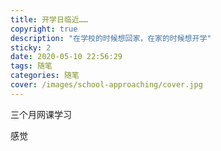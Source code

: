 ```yaml
---
title: 开学日临近……
copyright: true
description: "在学校的时候想回家，在家的时候想开学"
sticky: 2
date: 2020-05-10 22:56:29
tags: 随笔
categories: 随笔
cover: /images/school-approaching/cover.jpg
---
```


三个月网课学习

感觉

